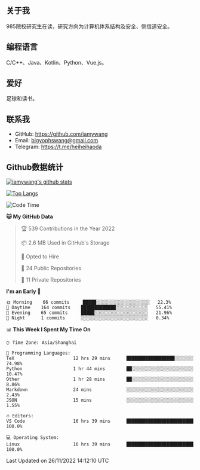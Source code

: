 ## 关于我

985院校研究生在读，研究方向为计算机体系结构及安全、侧信道安全。

## 编程语言

C/C++、Java、Kotlin、Python、Vue.js。

## 爱好

足球和读书。

## 联系我

- GitHub: https://github.com/iamywang
- Email: bigyophswang@gmail.com
- Telegram: https://t.me/heiheihaoda

## Github数据统计

[![iamywang's github stats](https://github-readme-stats.vercel.app/api?username=iamywang&count_private=true&show_icons=true)]()

[![Top Langs](https://github-readme-stats.vercel.app/api/top-langs/?username=iamywang&layout=compact)]()

<!--START_SECTION:waka-->
![Code Time](http://img.shields.io/badge/Code%20Time-620%20hrs%2037%20mins-blue)

**🐱 My GitHub Data** 

> 🏆 539 Contributions in the Year 2022
 > 
> 📦 2.6 MB Used in GitHub's Storage 
 > 
> 💼 Opted to Hire
 > 
> 📜 24 Public Repositories 
 > 
> 🔑 11 Private Repositories  
 > 
**I'm an Early 🐤** 

```text
🌞 Morning    66 commits     █████░░░░░░░░░░░░░░░░░░░░   22.3% 
🌆 Daytime    164 commits    █████████████░░░░░░░░░░░░   55.41% 
🌃 Evening    65 commits     █████░░░░░░░░░░░░░░░░░░░░   21.96% 
🌙 Night      1 commits      ░░░░░░░░░░░░░░░░░░░░░░░░░   0.34%

```


📊 **This Week I Spent My Time On** 

```text
⌚︎ Time Zone: Asia/Shanghai

💬 Programming Languages: 
TeX                      12 hrs 29 mins      ██████████████████░░░░░░░   74.98% 
Python                   1 hr 44 mins        ██░░░░░░░░░░░░░░░░░░░░░░░   10.47% 
Other                    1 hr 28 mins        ██░░░░░░░░░░░░░░░░░░░░░░░   8.86% 
Markdown                 24 mins             ░░░░░░░░░░░░░░░░░░░░░░░░░   2.43% 
JSON                     15 mins             ░░░░░░░░░░░░░░░░░░░░░░░░░   1.55%

🔥 Editors: 
VS Code                  16 hrs 39 mins      █████████████████████████   100.0%

💻 Operating System: 
Linux                    16 hrs 39 mins      █████████████████████████   100.0%

```


 Last Updated on 26/11/2022 14:12:10 UTC
<!--END_SECTION:waka-->
